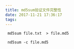 ```yaml
---
title: md5sum验证文件完整性
date: 2017-11-21 17:36:17
tags:
---
```


```
 md5sum file.txt  > file.md5
```

 

```
 nd5sum -c file.md5
```

 